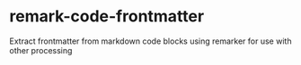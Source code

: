 # remark-code-frontmatter

Extract frontmatter from markdown code blocks using remarker for use with other processing
